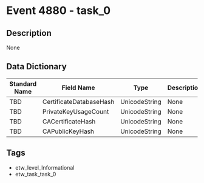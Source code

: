 # Event 4880 - task_0

## Description
None

## Data Dictionary
|Standard Name|Field Name|Type|Description|Sample Value|
|---|---|---|---|---|
|TBD|CertificateDatabaseHash|UnicodeString|None|`None`|
|TBD|PrivateKeyUsageCount|UnicodeString|None|`None`|
|TBD|CACertificateHash|UnicodeString|None|`None`|
|TBD|CAPublicKeyHash|UnicodeString|None|`None`|

## Tags
* etw_level_Informational
* etw_task_task_0